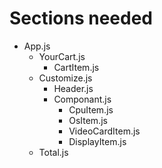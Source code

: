 # Sections needed


- App.js
  - YourCart.js
    - CartItem.js
  - Customize.js
    - Header.js
    - Componant.js
      - CpuItem.js
      - OsItem.js
      - VideoCardItem.js
      - DisplayItem.js
  - Total.js
